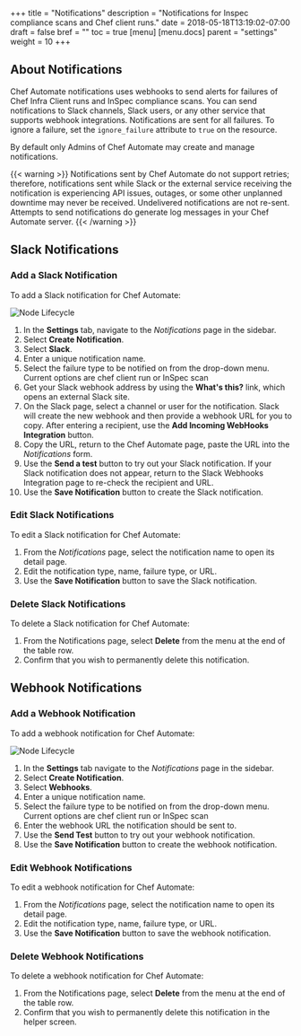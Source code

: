 +++
title = "Notifications"
description = "Notifications for Inspec compliance scans and Chef client runs."
date = 2018-05-18T13:19:02-07:00
draft = false
bref = ""
toc = true
[menu]
  [menu.docs]
    parent = "settings"
    weight = 10
+++

## About Notifications

Chef Automate notifications uses webhooks to send alerts for failures of Chef Infra Client runs and InSpec compliance scans. You can send notifications to Slack channels, Slack users, or any other service that supports webhook integrations. Notifications are sent for all failures. To ignore a failure, set the `ignore_failure` attribute to `true` on the resource. 

By default only Admins of Chef Automate may create and manage notifications.

{{< warning >}}
Notifications sent by Chef Automate do not support retries; therefore, notifications sent while Slack or the external service receiving the notification is experiencing API issues, outages, or some other unplanned downtime may never be received. Undelivered notifications are not re-sent. Attempts to send notifications do generate log messages in your Chef Automate server.
{{< /warning >}}

## Slack Notifications

### Add a Slack Notification

To add a Slack notification for Chef Automate:

![Node Lifecycle](/images/docs/notifications-navigation.png)

1. In the **Settings** tab, navigate to the _Notifications_ page in the sidebar.
1. Select **Create Notification**.
1. Select **Slack**.
1. Enter a unique notification name.
1. Select the failure type to be notified on from the drop-down menu. Current options are chef client run or InSpec scan
1. Get your Slack webhook address by using the **What's this?** link, which opens an external Slack site.
1. On the Slack page, select a channel or user for the notification. Slack will create the new webhook and then provide a webhook URL for you to copy. After entering a recipient, use the **Add Incoming WebHooks Integration** button.
1. Copy the URL, return to the Chef Automate page, paste the URL into the _Notifications_ form.
1. Use the **Send a test** button to try out your Slack notification. If your Slack notification does not appear, return to the Slack Webhooks Integration page to re-check the recipient and URL.
1. Use the **Save Notification** button to create the Slack notification.

### Edit Slack Notifications

To edit a Slack notification for Chef Automate:

1. From the _Notifications_ page, select the notification name to open its detail page.
1. Edit the notification type, name, failure type, or URL.
1. Use the **Save Notification** button to save the Slack notification.

### Delete Slack Notifications

To delete a Slack notification for Chef Automate:

1. From the Notifications page, select **Delete** from the menu at the end of the table row.
1. Confirm that you wish to permanently delete this notification.

## Webhook Notifications

### Add a Webhook Notification

To add a webhook notification for Chef Automate:

![Node Lifecycle](/images/docs/notifications-navigation.png)

1. In the **Settings** tab navigate to the _Notifications_ page in the sidebar.
1. Select **Create Notification**.
1. Select **Webhooks**.
1. Enter a unique notification name.
1. Select the failure type to be notified on from the drop-down menu. Current options are chef client run or InSpec scan
1. Enter the webhook URL the notification should be sent to.
1. Use the **Send Test** button to try out your webhook notification.
1. Use the **Save Notification** button to create the webhook notification.

### Edit Webhook Notifications

To edit a webhook notification for Chef Automate:

1. From the _Notifications_ page, select the notification name to open its detail page.
1. Edit the notification type, name, failure type, or URL.
1. Use the **Save Notification** button to save the webhook notification.

### Delete Webhook Notifications

To delete a webhook notification for Chef Automate:

1. From the Notifications page, select **Delete** from the menu at the end of the table row.
1. Confirm that you wish to permanently delete this notification in the helper screen.
